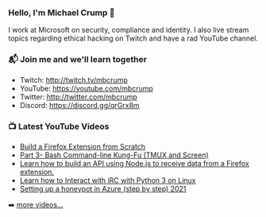 ### Hello, I'm Michael Crump 👋

I work at Microsoft on security, compliance and identity. I also live stream topics regarding ethical hacking on Twitch and have a rad YouTube channel. 

### 📬 Join me and we'll learn together

- Twitch: http://twitch.tv/mbcrump
- YouTube: https://youtube.com/mbcrump
- Twitter: http://twitter.com/mbcrump
- Discord: https://discord.gg/qrGrx8m

### 📺 Latest YouTube Videos

<!-- YOUTUBE:START -->
- [Build a Firefox Extension from Scratch](https://www.youtube.com/watch?v=WiLu-2GbkFg)
- [Part 3- Bash Command-line Kung-Fu (TMUX and Screen)](https://www.youtube.com/watch?v=ySpA4Y8uBiU)
- [Learn how to build an API using Node.js to receive data from a Firefox extension.](https://www.youtube.com/watch?v=DTJ49J4geQg)
- [Learn how to Interact with iRC with Python 3 on Linux](https://www.youtube.com/watch?v=pqG_8nTmA3E)
- [Setting up a honeypot in Azure (step by step) 2021](https://www.youtube.com/watch?v=XDSar2i4s-s)
<!-- YOUTUBE:END -->

➡️ [more videos...](https://youtube.com/mbcrump)

